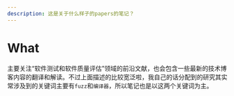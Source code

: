 ```yaml
---
description: 这是关于什么样子的papers的笔记？
---
```


# What

主要关注“软件测试和软件质量评估”领域的前沿文献，也会包含一些最新的技术博客内容的翻译和解读。不过上面描述的比较宽泛啦，我自己的话分配到的研究其实常涉及到的关键词主要有`fuzz`和`编译器`，所以笔记也是以这两个关键词为主。
